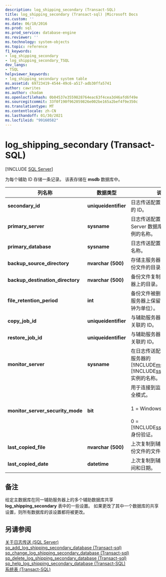 ```yaml
---
description: log_shipping_secondary (Transact-SQL)
title: log_shipping_secondary (Transact-sql) |Microsoft Docs
ms.custom: ''
ms.date: 06/10/2016
ms.prod: sql
ms.prod_service: database-engine
ms.reviewer: ''
ms.technology: system-objects
ms.topic: reference
f1_keywords:
- log_shipping_secondary
- log_shipping_secondary_TSQL
dev_langs:
- TSQL
helpviewer_keywords:
- log_shipping_secondary system table
ms.assetid: 69723419-4544-49c6-a517-adb30ffa5741
author: cawrites
ms.author: chadam
ms.openlocfilehash: 0b04537e3559828764eac63f4cea3d46afd6f49e
ms.sourcegitcommit: 33f0f190f962059826e002be165a2bef4f9e350c
ms.translationtype: MT
ms.contentlocale: zh-CN
ms.lasthandoff: 01/30/2021
ms.locfileid: "99160582"
---
```

# <a name="log_shipping_secondary-transact-sql"></a>log_shipping_secondary (Transact-SQL)
[!INCLUDE [SQL Server](../../includes/applies-to-version/sqlserver.md)]

  为每个辅助 ID 存储一条记录。 该表存储在 **msdb** 数据库中。  
  
|列名称|数据类型|说明|  
|-----------------|---------------|-----------------|  
|**secondary_id**|**uniqueidentifier**|日志传送配置中辅助服务器的 ID。|  
|**primary_server**|**sysname**|日志传送配置中 SQL Server 数据库引擎的主要实例的名称。|  
|**primary_database**|**sysname**|日志传送配置中主数据库的名称。|  
|**backup_source_directory**|**nvarchar (500)**|存储主服务器的事务日志备份文件的目录。|  
|**backup_destination_directory**|**nvarchar (500)**|备份文件复制到的辅助服务器上的目录。|  
|**file_retention_period**|**int**|备份文件被删除之前在辅助服务器上保留的时间（以分钟为单位）。|  
|**copy_job_id**|**uniqueidentifier**|与辅助服务器上的复制作业关联的 ID。|  
|**restore_job_id**|**uniqueidentifier**|与辅助服务器上的还原作业关联的 ID。|  
|**monitor_server**|**sysname**|在日志传送配置中用作监视服务器的 [!INCLUDE[msCoName](../../includes/msconame-md.md)] [!INCLUDE[ssDEnoversion](../../includes/ssdenoversion-md.md)] 实例的名称。|  
|**monitor_server_security_mode**|**bit**|用于连接到监视服务器的安全模式。<br /><br /> 1 = Windows 身份验证。<br /><br /> 0 = [!INCLUDE[ssNoVersion](../../includes/ssnoversion-md.md)] 身份验证。|  
|**last_copied_file**|**nvarchar (500)**|上次复制到辅助服务器的备份文件的文件名。|  
|**last_copied_date**|**datetime**|上次复制到辅助服务器的时间和日期。|  
  
## <a name="remarks"></a>备注  
 给定主数据库在同一辅助服务器上的多个辅助数据库共享 **log_shipping_secondary** 表中的一些设置。 如果更改了其中一个数据库的共享设置，则所有数据库的该设置都将被更改。  
  
## <a name="see-also"></a>另请参阅  
 [关于日志传送 (SQL Server)](../../database-engine/log-shipping/about-log-shipping-sql-server.md)   
 [sp_add_log_shipping_secondary_database &#40;Transact-sql&#41;](../../relational-databases/system-stored-procedures/sp-add-log-shipping-secondary-database-transact-sql.md)   
 [sp_change_log_shipping_secondary_database &#40;Transact-sql&#41;](../../relational-databases/system-stored-procedures/sp-change-log-shipping-secondary-database-transact-sql.md)   
 [sp_delete_log_shipping_secondary_database &#40;Transact-sql&#41;](../../relational-databases/system-stored-procedures/sp-delete-log-shipping-secondary-database-transact-sql.md)   
 [sp_help_log_shipping_secondary_database (Transact-SQL)](../../relational-databases/system-stored-procedures/sp-help-log-shipping-secondary-database-transact-sql.md)   
 [系统表 (Transact-SQL)](../../relational-databases/system-tables/system-tables-transact-sql.md)  
  
  
